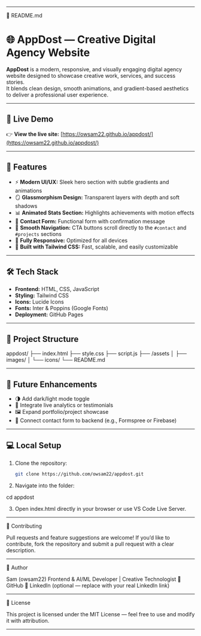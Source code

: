 
---

🧾 README.md

# 🌐 AppDost — Creative Digital Agency Website

**AppDost** is a modern, responsive, and visually engaging digital agency website designed to showcase creative work, services, and success stories.  
It blends clean design, smooth animations, and gradient-based aesthetics to deliver a professional user experience.

---

## 🚀 Live Demo
👉 **View the live site:** [https://owsam22.github.io/appdost/](https://owsam22.github.io/appdost/)

---

## 🧩 Features

- ⚡ **Modern UI/UX:** Sleek hero section with subtle gradients and animations  
- 🪞 **Glassmorphism Design:** Transparent layers with depth and soft shadows  
- 📊 **Animated Stats Section:** Highlights achievements with motion effects  
- 💬 **Contact Form:** Functional form with confirmation message  
- 🧭 **Smooth Navigation:** CTA buttons scroll directly to the `#contact` and `#projects` sections  
- 📱 **Fully Responsive:** Optimized for all devices  
- 🎨 **Built with Tailwind CSS:** Fast, scalable, and easily customizable  

---

## 🛠️ Tech Stack

- **Frontend:** HTML, CSS, JavaScript  
- **Styling:** Tailwind CSS  
- **Icons:** Lucide Icons  
- **Fonts:** Inter & Poppins (Google Fonts)  
- **Deployment:** GitHub Pages  

---

## 📂 Project Structure

appdost/ ├── index.html ├── style.css ├── script.js ├── /assets │   ├── images/ │   └── icons/ └── README.md

---

## 🧠 Future Enhancements
- 🌗 Add dark/light mode toggle  
- 🧮 Integrate live analytics or testimonials  
- 🖼️ Expand portfolio/project showcase  
- 📧 Connect contact form to backend (e.g., Formspree or Firebase)

---

## 💻 Local Setup

1. Clone the repository:
   ```bash
   git clone https://github.com/owsam22/appdost.git

2. Navigate into the folder:

cd appdost


3. Open index.html directly in your browser or use VS Code Live Server.




---

🤝 Contributing

Pull requests and feature suggestions are welcome!
If you’d like to contribute, fork the repository and submit a pull request with a clear description.


---

👤 Author

Sam (owsam22)
Frontend & AI/ML Developer | Creative Technologist
🔗 GitHub
📩 LinkedIn (optional — replace with your real LinkedIn link)


---

📜 License

This project is licensed under the MIT License — feel free to use and modify it with attribution.

---



